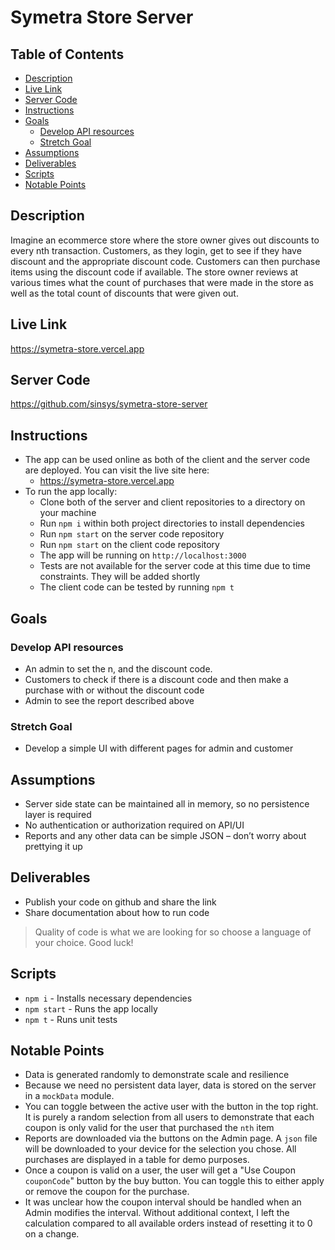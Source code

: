 # Symetra Store Server

## Table of Contents
- [Description](#description)
- [Live Link](#live-link)
- [Server Code](#server-code)
- [Instructions](#instructions)
- [Goals](#goals)
  - [Develop API resources](#develop-api-resources-to-enable)
  - [Stretch Goal](#stretch-goal)
- [Assumptions](#assumptions)
- [Deliverables](#deliverables)
- [Scripts](#scripts)
- [Notable Points](#notable-points)

## Description
Imagine an ecommerce store where the store owner gives out discounts to every nth transaction. Customers, as they login, get to see if they have discount and the appropriate discount code. Customers can then purchase items using the discount code if available. The store owner reviews at various times what the count of purchases that were made in the store as well as the total count of discounts that were given out.

## Live Link
https://symetra-store.vercel.app

## Server Code
https://github.com/sinsys/symetra-store-server  

## Instructions
- The app can be used online as both of the client and the server code are deployed. You can visit the live site here:
  - https://symetra-store.vercel.app
- To run the app locally:
  - Clone both of the server and client repositories to a directory on your machine
  - Run `npm i` within both project directories to install dependencies
  - Run `npm start` on the server code repository
  - Run `npm start` on the client code repository
  - The app will be running on `http://localhost:3000`
  - Tests are not available for the server code at this time due to time constraints. They will be added shortly
  - The client code can be tested by running `npm t`  

## Goals  
### Develop API resources  
- An admin to set the n, and the discount code. 
- Customers to check if there is a discount code and then make a purchase with or without the discount code
- Admin to see the report described above 

### Stretch Goal  
- Develop a simple UI with different pages for admin and customer 

## Assumptions  
- Server side state can be maintained all in memory, so no persistence layer is required
- No authentication or authorization required on API/UI
- Reports and any other data can be simple JSON – don’t worry about prettying it up  

## Deliverables  
- Publish your code on github and share the link
- Share documentation about how to run code
> Quality of code is what we are looking for so choose a language of your choice. Good luck!  

## Scripts  
- `npm i` - Installs necessary dependencies
- `npm start` - Runs the app locally
- `npm t` - Runs unit tests  

## Notable Points  
- Data is generated randomly to demonstrate scale and resilience
- Because we need no persistent data layer, data is stored on the server in a `mockData` module.
- You can toggle between the active user with the button in the top right. It is purely a random selection from all users to demonstrate that each coupon is only valid for the user that purchased the `nth` item
- Reports are downloaded via the buttons on the Admin page. A `json` file will be downloaded to your device for the selection you chose. All purchases are displayed in a table for demo purposes.
- Once a coupon is valid on a user, the user will get a "Use Coupon `couponCode`" button by the buy button. You can toggle this to either apply or remove the coupon for the purchase.
- It was unclear how the coupon interval should be handled when an Admin modifies the interval. Without additional context, I left the calculation compared to all available orders instead of resetting it to 0 on a change.